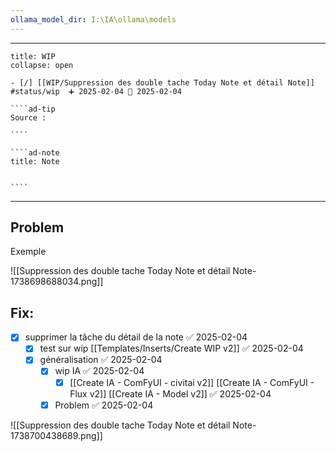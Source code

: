 ```yaml
---
ollama_model_dir: I:\IA\ollama\models
---
```


---
 
``````ad-example
title: WIP 
collapse: open

- [/] [[WIP/Suppression des double tache Today Note et détail Note]]  #status/wip  ➕ 2025-02-04 🛫 2025-02-04

````ad-tip
Source : 

````

````ad-note
title: Note
 

````

``````

---
## Problem 
Exemple

![[Suppression des double tache Today Note et détail Note-1738698688034.png]]

## Fix: 
- [x] supprimer la tâche du détail de la note ✅ 2025-02-04
	- [x] test sur wip [[Templates/Inserts/Create WIP v2]] ✅ 2025-02-04
	- [x] généralisation ✅ 2025-02-04
		- [x] wip IA ✅ 2025-02-04
			- [x] [[Create IA - ComFyUI - civitai v2]] [[Create IA - ComFyUI - Flux v2]] [[Create IA - Model v2]] ✅ 2025-02-04
		- [x] Problem ✅ 2025-02-04

![[Suppression des double tache Today Note et détail Note-1738700438689.png]]